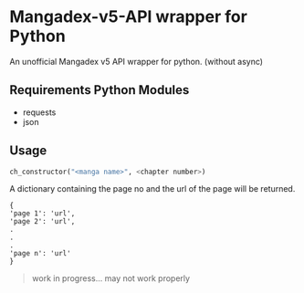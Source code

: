 # Mangadex-v5-API wrapper for Python
An unofficial Mangadex v5 API wrapper for python. (without async)

## Requirements Python Modules
 - requests
 - json

## Usage
```python
ch_constructor("<manga name>", <chapter number>)
```
A dictionary containing the page no and the url of the page will be returned.
```
{
'page 1': 'url',
'page 2': 'url',
.
.
.
'page n': 'url'
}
```

> work in progress...
> may not work properly
